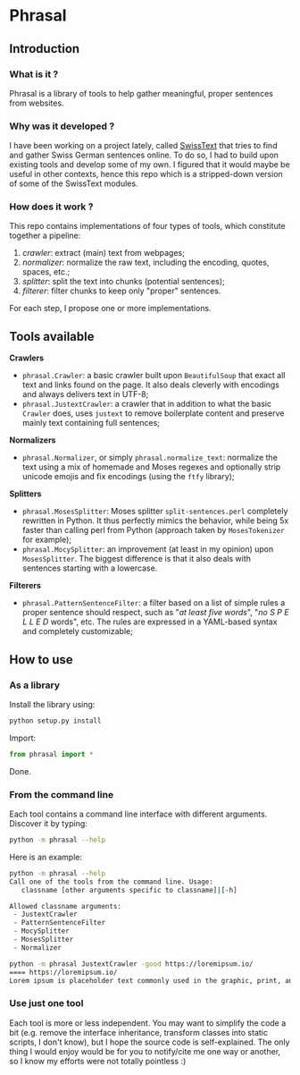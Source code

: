 # Phrasal

## Introduction 

### What is it ?

Phrasal is a library of tools to help gather meaningful, proper sentences from websites. 

### Why was it developed ?

I have been working on a project lately, called [SwissText](https://github.com/derlin/swisstext) that tries to find and gather Swiss German sentences online.
To do so, I had to build upon existing tools and develop some of my own. I figured that it would maybe be useful in other contexts, hence this repo which is a stripped-down version of some of the SwissText modules.

### How does it work ?

This repo contains implementations of four types of tools, which constitute together a pipeline:

1. *crawler*: extract (main) text from webpages;
2. *normalizer*: normalize the raw text, including the encoding, quotes, spaces, etc.;
3. *splitter*: split the text into chunks (potential sentences);
4. *filterer*: filter chunks to keep only "proper" sentences.

For each step, I propose one or more implementations.

## Tools available

**Crawlers**

* `phrasal.Crawler`: a basic crawler built upon `BeautifulSoup` that exact all text and links found on the page. It also deals cleverly with encodings and always delivers text in UTF-8;
* `phrasal.JustextCrawler`: a crawler that in addition to what the basic `Crawler` does, uses `justext` to remove boilerplate content and preserve mainly text containing full sentences;

**Normalizers**

* `phrasal.Normalizer`, or simply `phrasal.normalize_text`: normalize the text using a mix of homemade and Moses regexes and optionally strip unicode emojis and fix encodings (using the `ftfy` library);

**Splitters**

* `phrasal.MosesSplitter`: Moses splitter `split-sentences.perl` completely rewritten in Python. It thus perfectly mimics the behavior, while being 5x faster than calling perl from Python (approach taken by `MosesTokenizer` for example);
* `phrasal.MocySplitter`: an improvement (at least in my opinion) upon `MosesSplitter`. The biggest difference is that it also deals with sentences starting with a lowercase.

**Filterers**

* `phrasal.PatternSentenceFilter`: a filter based on a list of simple rules a proper sentence should respect, such as "*at least five words*", "*no S P E L L E D* words", etc. The rules are expressed in a YAML-based syntax and completely customizable;

## How to use

### As a library

Install the library using:
```bash
python setup.py install
```

Import:
```python
from phrasal import *
```

Done.

### From the command line

Each tool contains a command line interface with different arguments. Discover it by typing:
```bash
python -m phrasal --help
```

Here is an example:
```bash
python -m phrasal --help
Call one of the tools from the command line. Usage: 
   classname [other arguments specific to classname]|[-h]

Allowed classname arguments:
 - JustextCrawler
 - PatternSentenceFilter
 - MocySplitter
 - MosesSplitter
 - Normalizer
```
```bash
python -m phrasal JustextCrawler -good https://loremipsum.io/
==== https://loremipsum.io/
Lorem ipsum is placeholder text commonly used in the graphic, print, and publishing industries for previewing layouts and visual m[...]
```

### Use just one tool

Each tool is more or less independent. You may want to simplify the code a bit (e.g. remove the interface inheritance, transform classes into static scripts, I don't know), but I hope the source code is self-explained. 
The only thing I would enjoy would be for you to notify/cite me one way or another, so I know my efforts were not totally pointless :)